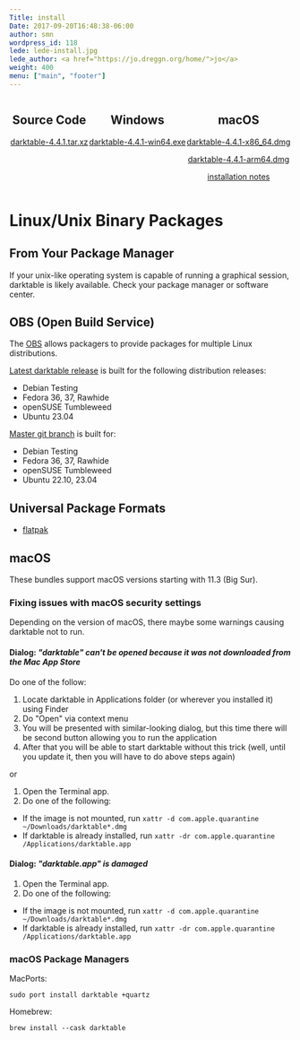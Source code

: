 ```yaml
---
Title: install
Date: 2017-09-20T16:48:38-06:00
author: smn
wordpress_id: 118
lede: lede-install.jpg
lede_author: <a href="https://jo.dreggn.org/home/">jo</a>
weight: 400
menu: ["main", "footer"]
---
```


<div style="display:flex;flex-direction: row;justify-content:space-evenly;">
<div style="text-align: center;">
  <h2>Source Code</h2>
  <p>
  <a href="https://github.com/darktable-org/darktable/releases/download/release-4.4.1/darktable-4.4.1.tar.xz">darktable-4.4.1.tar.xz</a>
  </p>
</div>
<div style="text-align: center;">
  <h2>Windows</h2>
  <p><a href='https://github.com/darktable-org/darktable/releases/download/release-4.4.1/darktable-4.4.1-win64.exe' title='Microsoft Windows'>darktable-4.4.1-win64.exe</a></p>
</div>
<div style="text-align: center;">
  <h2>macOS</h2>
  <p><a href='https://github.com/darktable-org/darktable/releases/download/release-4.4.1/darktable-4.4.1-x86_64.dmg' title='macOS on Intel'>darktable-4.4.1-x86_64.dmg</a></p>
  <p><a href='https://github.com/darktable-org/darktable/releases/download/release-4.4.1/darktable-4.4.1-arm64.dmg' title='macOS on Apple silicon'>darktable-4.4.1-arm64.dmg</a></p>
  <p><a href="#macos" class="attention">installation notes</a></p>
</div>
</div>

<h1 id="linux">Linux/Unix Binary Packages</h1>

## From Your Package Manager

If your unix-like operating system is capable of running a graphical session, darktable is likely available. Check your package manager or software center.

## OBS (Open Build Service)

The [OBS](https://build.opensuse.org/) allows packagers to provide packages for multiple Linux distributions.

[Latest darktable release](https://software.opensuse.org/download.html?project=graphics:darktable&package=darktable) is built for the following distribution releases:

* Debian Testing
* Fedora 36, 37, Rawhide
* openSUSE Tumbleweed
* Ubuntu 23.04

[Master git branch](https://software.opensuse.org/download.html?project=graphics:darktable:master&package=darktable) is built for:

* Debian Testing
* Fedora 36, 37, Rawhide
* openSUSE Tumbleweed
* Ubuntu 22.10, 23.04

## Universal Package Formats

* [flatpak](https://www.flathub.org/apps/details/org.darktable.Darktable)

<h2 id='macos'>macOS</h2>

These bundles support macOS versions starting with 11.3 (Big Sur).

### Fixing issues with macOS security settings

Depending on the version of macOS, there maybe some warnings causing darktable not to run.

#### Dialog: *"darktable" can't be opened because it was not downloaded from the Mac App Store*

Do one of the follow:

1. Locate darktable in Applications folder (or wherever you installed it) using Finder
2. Do "Open" via context menu
3. You will be presented with similar-looking dialog, but this time there will be second button allowing you to run the application
4. After that you will be able to start darktable without this trick (well, until you update it, then you will have to do above steps again)

or

1. Open the Terminal app.
2. Do one of the following:
  * If the image is not mounted, run `xattr -d com.apple.quarantine ~/Downloads/darktable*.dmg`
  * If darktable is already installed, run `xattr -dr com.apple.quarantine /Applications/darktable.app`

#### Dialog: *"darktable.app" is damaged*

1. Open the Terminal app.
2. Do one of the following:
  * If the image is not mounted, run `xattr -d com.apple.quarantine ~/Downloads/darktable*.dmg`
  * If darktable is already installed, run `xattr -dr com.apple.quarantine /Applications/darktable.app`

### macOS Package Managers

MacPorts:

    sudo port install darktable +quartz

Homebrew:

    brew install --cask darktable
